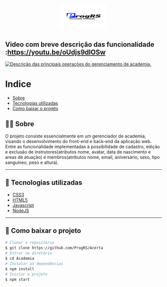 <h1 align="center">
    <img src="Academia/public/logo.png" width="150" height="80">

</h1>


## Video com breve descrição das funcionalidade :https://youtu.be/oUdjs9dlOSw <br/>

[![Descrição das principais operações do gerenciamento de academia.](http://img.youtube.com/vi/oUdjs9dlOSw/0.jpg)](http://www.youtube.com/watch?v=oUdjs9dlOSw "Vídeo de descrição das funcionalidades")

# Indice
- [Sobre](#-Sobre)
- [Tecnologias utilizadas](#-Tecnologias-utilizadas)
- [Como baixar o projeto](#-Como-baixar-o-projeto)

## 👨‍💻 Sobre

O projeto consiste essencialmente em um gerenciador de  academia, visando o desenvolvimento do front-end e back-end da aplicação web. Entre as funcionalidade implementadas  à  possibilidade de cadastro, edição e exclusão de instrutores(atributos nome, avatar, data de nascimento e areas de atuação) e membros(atributos nome, email, aniversário, sexo, tipo sanguíneo, peso e altura).

---
## 🚀 Tecnologias utilizadas

- [CSS3](https://developer.mozilla.org/en-US/docs/Web/CSS)
- [HTML5](https://developer.mozilla.org/en-US/docs/Web/Guide/HTML/HTML5)
- [Javascript](https://developer.mozilla.org/pt-BR/docs/Web/JavaScript)
- [NodeJS](https://nodejs.org/en/)

---

## 🧲 Como baixar o projeto

```bash
# Clonar o repositório
$ git clone https://github.com/ProgRS/Acerta
# Entrar no diretório 
$ cd Academia
# Instalar as dependências
$ npm install
# Iniciar o projeto
$ npm start
